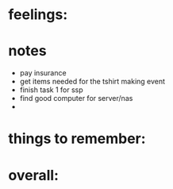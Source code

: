 # feelings:

# notes
- pay insurance 
- get items needed for the tshirt making event
- finish task 1 for ssp 
- find good computer for server/nas
- 


# things to remember: 

# overall:

